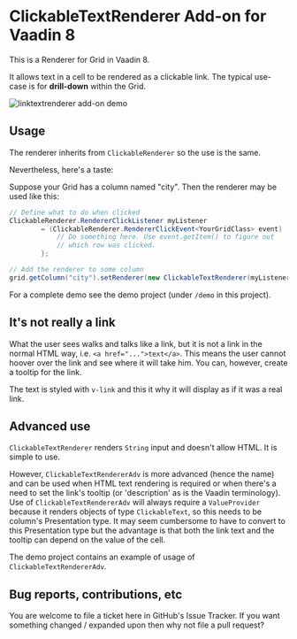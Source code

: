 # ClickableTextRenderer Add-on for Vaadin 8

This is a Renderer for Grid in Vaadin 8.

It allows text in a cell to be rendered as a clickable link. The typical use-case
is for **drill-down** within the Grid.

![linktextrenderer add-on demo](https://user-images.githubusercontent.com/1903550/33796636-0758fe6e-dcf9-11e7-97ee-4007ee0db255.png)

## Usage

The renderer inherits from `ClickableRenderer` so the use is the same.

Nevertheless, here's a taste:

Suppose your Grid has a column named "city". Then the renderer may be used
like this:

```java
// Define what to do when clicked
ClickableRenderer.RendererClickListener myListener
        = (ClickableRenderer.RendererClickEvent<YourGridClass> event) -> {
            // Do something here. Use event.getItem() to figure out
            // which row was clicked.
        };

// Add the renderer to some column
grid.getColumn("city").setRenderer(new ClickableTextRenderer(myListener));
```

For a complete demo see the demo project (under `/demo` in this project).

## It's not really a link

What the user sees walks and talks like a link, but it is not a link
in the normal HTML way, i.e. `<a href="...">text</a>`. This means the user
cannot hoover over the link and see where it will take him. You can,
however, create a tooltip for the link.

The text is styled with `v-link` and this it why it will display as if it was
a real link.

## Advanced use

`ClickableTextRenderer` renders `String` input and doesn't allow HTML.
It is simple to use.

However, `ClickableTextRendererAdv` is more advanced (hence the name) and
can be used when HTML text rendering is required or when there's a need
to set the link's tooltip (or 'description' as is the Vaadin terminology).
Use of `ClickableTextRendererAdv` will always require a `ValueProvider` because
it renders objects of type `ClickableText`, so this needs to be column's
Presentation type. It may seem cumbersome to have to convert to this
Presentation type but the advantage is that both the link text and the 
tooltip can depend on the value of the cell.

The demo project contains an example of usage of `ClickableTextRendererAdv`.



## Bug reports, contributions, etc

You are welcome to file a ticket here in GitHub's Issue Tracker. If you want
something changed / expanded upon then why not file a pull request?
